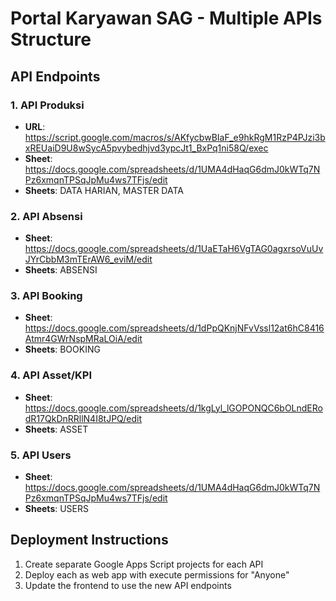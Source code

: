 # Portal Karyawan SAG - Multiple APIs Structure

## API Endpoints

### 1. API Produksi
- **URL**: https://script.google.com/macros/s/AKfycbwBIaF_e9hkRgM1RzP4PJzi3bxREUaiD9U8wSycA5pvybedhjvd3ypcJt1_BxPq1ni58Q/exec
- **Sheet**: https://docs.google.com/spreadsheets/d/1UMA4dHaqG6dmJ0kWTq7NPz6xmqnTPSqJpMu4ws7TFjs/edit
- **Sheets**: DATA HARIAN, MASTER DATA

### 2. API Absensi
- **Sheet**: https://docs.google.com/spreadsheets/d/1UaETaH6VgTAG0agxrsoVuUvJYrCbbM3mTErAW6_eviM/edit
- **Sheets**: ABSENSI

### 3. API Booking
- **Sheet**: https://docs.google.com/spreadsheets/d/1dPpQKnjNFvVssl12at6hC8416Atmr4GWrNspMRaLOiA/edit
- **Sheets**: BOOKING

### 4. API Asset/KPI
- **Sheet**: https://docs.google.com/spreadsheets/d/1kgLyl_lGOPONQC6bOLndERodR17QkDnRRllN4I8tJPQ/edit
- **Sheets**: ASSET

### 5. API Users
- **Sheet**: https://docs.google.com/spreadsheets/d/1UMA4dHaqG6dmJ0kWTq7NPz6xmqnTPSqJpMu4ws7TFjs/edit
- **Sheets**: USERS

## Deployment Instructions

1. Create separate Google Apps Script projects for each API
2. Deploy each as web app with execute permissions for "Anyone"
3. Update the frontend to use the new API endpoints
